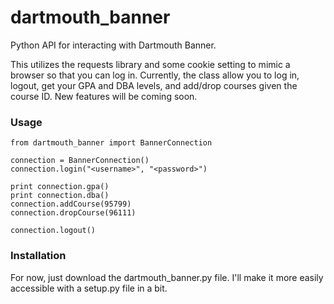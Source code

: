 # dartmouth_banner
Python API for interacting with Dartmouth Banner.

This utilizes the requests library and some cookie setting to mimic a browser so that you can log in.
Currently, the class allow you to log in, logout, get your GPA and DBA levels, and add/drop courses given
the course ID.  New features will be coming soon.

### Usage

    from dartmouth_banner import BannerConnection
    
    connection = BannerConnection()
    connection.login("<username>", "<password>")
    
    print connection.gpa()
    print connection.dba()
    connection.addCourse(95799)
    connection.dropCourse(96111)
    
    connection.logout()

### Installation

For now, just download the dartmouth_banner.py file.  I'll make it more easily accessible with a setup.py file in a bit.
